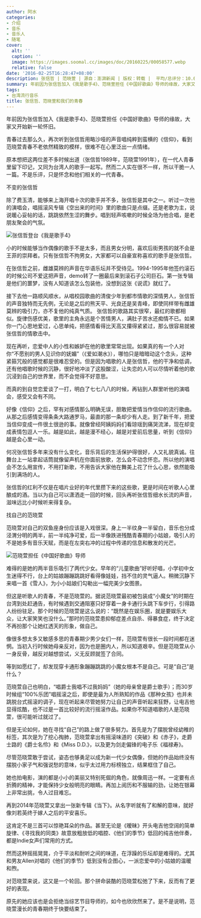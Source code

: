 ```yaml
---
author: 阿水
categories:
- 介绍
- 音乐
- 音乐人
- 随笔
cover:
  alt: ''
  caption: ''
  image: https://images.soomal.cc/images/doc/20160225/00058577.webp
  relative: false
date: '2016-02-25T16:28:47+08:00'
description: 张信哲 | 范晓萱 | 源自：澎湃新闻 | 版权：转载 |  平均/总评分：10.00/50
summary: 年前因为张信哲加入《我是歌手4》、范晓萱担任《中国好歌曲》导师的缘故，大家又开始新一轮怀旧。青春过去那么久，再次听到张信哲用略沙哑的声音唱纯粹到蛮横的《信仰》，看到范晓萱青春不老依然精致的模样，很难不在心里泛出一点情绪。
tags:
- 台湾流行音乐
title: 张信哲、范晓萱和我们的青春
---
```


年前因为张信哲加入《我是歌手4》、范晓萱担任《中国好歌曲》导师的缘故，大家又开始新一轮怀旧。

青春过去那么久，再次听到张信哲用略沙哑的声音唱纯粹到蛮横的《信仰》，看到范晓萱青春不老依然精致的模样，很难不在心里泛出一点情绪。

原本想把这两位差不多时候出道（张信哲1989年，范晓萱1991年），在一代人青春里留下印记，又同为台湾人的歌手一起写。然而二人实在很不一样，所以干脆一人一篇。不是乐评，只是怀念和他们相关的一代青春。

不变的张信哲

除了费玉清，能够来上海开唱十次的歌手并不多，张信哲是其中之一。听过一次他的演唱会，唱摇滚风专辑《空出来的时间》里的歌曲只是点缀。还是老歌为主，说说暖心妥帖的话，跳跳依然生涩的舞步。唱到轻声咳嗽的时候全场为他合唱，是老朋友聚会的气氛。

![张信哲登台《我是歌手4》](https://images.soomal.cc/images/doc/20160225/00058576.webp)





小的时候能够当作偶像的歌手不是太多，而且男女分明，喜欢后街男孩的就不会是王菲的崇拜者。只有张信哲不拘男女，大家都可以自豪宣称喜欢的歌手是张信哲。

在张信哲之前，雌雄莫辨的声音在华语乐坛并不受待见。1994-1995年他签约滚石的时候公司不爱这把声音，demo转了一圈最后来到滚石子公司巨石。第一张专辑是他们的噩梦，没有人知道该怎么包装他，没想到这张《说谎》就红了。

接下去他一路顺风顺水，从唱校园歌曲的清俊少年到都市情歌的深情男人，张信哲的声音独特而无先例，无论是之后的熊天平、光良还是吴青峰，即使同样带有雌雄莫辨的吸引力，亦不复他的纯真气质。
张信哲的歌路其实很窄，最红的歌都相似。旋律伤感优美，歌里的主角永远是个苦情男人，满肚子苦水还痴情不已。如果你一门心思地爱过，心思单纯，把感情看得比天高又攥得紧紧过，那么很容易就被张信哲的情歌击中。

现在再听，恋爱中人的小性和嫉妒在他的歌里常常出现。如果真的有一个人对你“不愿别的男人见识你的妩媚”（《爱如潮水》），哪怕只是暗暗动这个念头，这种紧箍咒般的感觉都是很难忍受的。但是因为唱歌的人是张信哲，他的干净和低调，还有他唱歌时候的沉静，很好地冲淡了这股酸涩，让失恋的人可以尽情听着他的歌沉浸到自己的世界里，而不会觉得不好意思。

而真的到自觉恋爱谈了一打，明白了七七八八的时候，再钻到人群里听他的演唱会，感受又会有不同。

好像《信仰》之后，罕有对感情那么明确无误，胆敢把爱情当作信仰的流行歌曲。从那之后感情变得条条大路通罗马，最直的那一条却少有人走。到了新千年，把爱当信仰变成一件很土很逊的事。就像曾经阿姨妈妈们看琼瑶到痛哭流涕，现在却变成表情包逗人一乐。越是如此，越是漫不经心，越是对爱前后思量，听到《信仰》越是会心里一动。

何况张信哲多年来没有什么变化，音乐背后的生活保护得很好，人又礼貌真诚。往舞台上一站拿起话筒就像留声机在你面前放歌，怎么会不动念怀恋。所以他的演唱会不怎么用宣传，不用打新歌，不用告诉大家他在舞美上花了什么心思，依然能吸引到满场的人。

张信哲的红利不仅是在唱片业好的年代里攒下来的这些歌，更是时间在听歌人心里酿成的酒。当以为自己可以潇洒走一回的时候，回头再听张信哲细水长流的声音，滋味远比小时候听来得复杂。

找自己的范晓萱

范晓萱对自己的双鱼座身份应该是入戏很深。身上一半纹身一半留白，音乐也分成泾渭分明的两半，前一半纯净可爱，后一半像跌进残酷青春期的小姑娘，吸引人的不是她多有音乐天赋，而是在左突右冲的过程中传递的信息和散发的光芒。

![范晓萱担任《中国好歌曲》导师](https://images.soomal.cc/images/doc/20160225/00058577.webp)





难得的是她的两半音乐吸引了两代少女。早年的“儿童歌曲”好听好唱，小学初中女生迷得不行，台上的姑娘蹦蹦跳跳好看得像娃娃，挡不住的灵气逼人。稍微沉静下来唱一首《雪人》，为小小姑娘们勾勒出一幅完美少女图景。

但这是听歌人的青春，不是范晓萱的。据说范晓萱最初被包装成“小魔女”的时期在台湾到处赶通告，有时候遇到交通阻塞只好穿着一身卡通行头跳下车步行，引得路人纷纷驻足。那个时候的范晓萱是这么说的：“既然是在娱乐圈，就是要娱乐大众，让大家笑笑也没什么。”那时的范晓萱患抑郁症差点自杀、得暴食症，终于决定不再扮那个让她红透天的形象，做自己。

像很多想太多又敏感多思的青春期少男少女们一样，范晓萱有很长一段时间都在迷惘。当初入行时候她母亲反对，因为也是圈内人，所以知道艰辛。但是范晓萱从小一身反骨，越反对越想尝试，义无反顾就签了合同。

等到如愿红了，却发现穿卡通形象蹦蹦跳跳的小魔女根本不是自己。可是“自己”是什么？

范晓萱自己也明白，“唱爵士我唱不过我妈妈”（她的母亲曾是爵士歌手）；而30岁时候组“100%乐团”唱摇滚之后，即使是最为人所熟知的作品《那种女孩》也并未跳脱台式摇滚的调子，现在听起来尽管她努力让自己的声音听起来狂野，让电吉他显得炫酷，也不过是一首比较好的流行摇滚作品。如果你不知道唱歌的人是范晓萱，很可能听过就过了。

但是无论如何，她在寻找“自己”的路上做了很多努力。首先是为了摆脱曾经幼稚的标签，其次是为了挖心掏肺，范晓萱拿出有摇滚味道的《突破》和《赤子》，走爵士路的《爵士名伶》和《Miss D.D.》，以及更为剑走偏锋的电子乐《福禄寿》。

尽管范晓萱敢于尝试，姿态也够勇足以成为新一代少女偶像，但她的作品始终没有摆脱小家子气和强说愁的意味，似乎太过用力标榜独立，结果框住了自己。

她也拍电影，演的都是小小的美丽又特别死倔的角色，就像周迅一样。一定要有点折腾的精神，才能保持少女般明亮的眼睛。再加上阅历和不服输的劲，让她在银幕上非常出挑，令人过目难忘。

再到2014年范晓萱又拿出一张新专辑《当下》。从名字听就有了和解的意味，就好像刘若英终于嫁人之后的平安喜乐。

这肯定不是三首可以惊艳耳朵的作品。甚至无论是《暧昧》开头电吉他空阔的简单旋律、《寻找我的同类》故意放粗放低的唱腔、《他们的季节》低回的纯吉他伴奏，都是Indie女声们常用的方式。

然而这种摇摇晃晃，介于平淡和耐听之间的味道，在浮躁的乐坛却是难得的。尤其和男友Allen对唱的《他们的季节》低到没有企图心，一派恋爱中的小姑娘的温暖和煦。

对范晓萱来说，这又是一个轮回。那个拼命装酷的范晓萱松弛了下来，反而有了更好的表现。

原先的她应该也是会拒绝当综艺节目导师的，如今也欣欣然来了。是不是说明，范晓萱漫长的青春期终于快要结束了。